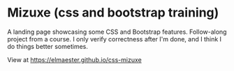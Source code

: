 # Mizuxe (css and bootstrap training)

A landing page showcasing some CSS and Bootstrap features. Follow-along project from a course. I only verify correctness after I'm done, and I think I do things better sometimes.

View at https://elmaester.github.io/css-mizuxe
